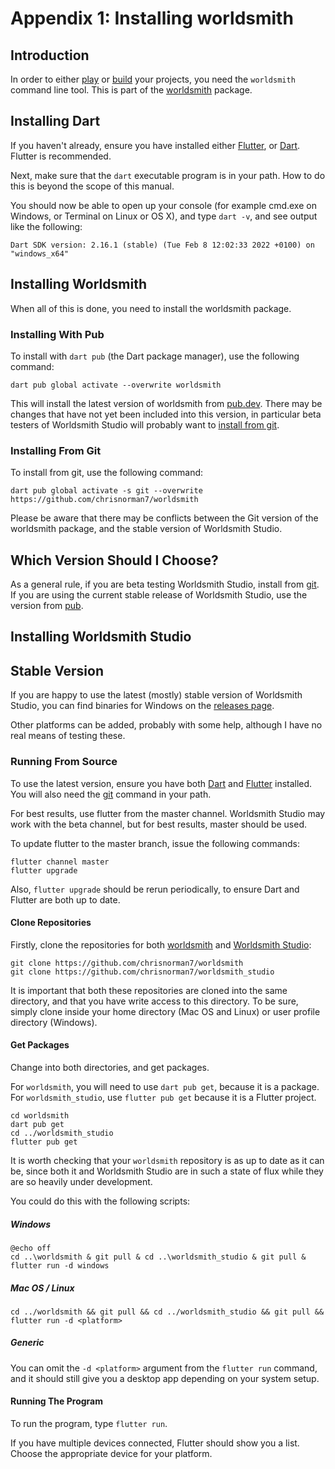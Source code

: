 # Appendix 1: Installing worldsmith

## Introduction

In order to either [play](playing_projects.md) or [build](building_projects.md) your projects, you need the `worldsmith` command line tool. This is part of the [worldsmith](https://pub.dev/packages/worldsmith) package.

## Installing Dart

If you haven't already, ensure you have installed either [Flutter](https://docs.flutter.dev/get-started/install), or [Dart](https://dart.dev/get-dart). Flutter is recommended.

Next, make sure that the `dart` executable program is in your path. How to do this is beyond the scope of this manual.

You should now be able to open up your console (for example cmd.exe on Windows, or Terminal on Linux or OS X), and type `dart -v`, and see output like the following:

```shell
Dart SDK version: 2.16.1 (stable) (Tue Feb 8 12:02:33 2022 +0100) on "windows_x64"
```

## Installing Worldsmith

When all of this is done, you need to install the worldsmith package.

### Installing With Pub

To install with `dart pub` (the Dart package manager), use the following command:

```shell
dart pub global activate --overwrite worldsmith
```

This will install the latest version of worldsmith from [pub.dev](https://pub.dev/). There may be changes that have not yet been included into this version, in particular beta testers of Worldsmith Studio will probably want to [install from git](#installing-from-git).

### Installing From Git

To install from git, use the following command:

```shell
dart pub global activate -s git --overwrite https://github.com/chrisnorman7/worldsmith
```

Please be aware that there may be conflicts between the Git version of the worldsmith package, and the stable version of Worldsmith Studio.

## Which Version Should I Choose?

As a general rule, if you are beta testing Worldsmith Studio, install from [git](#installing-from-git). If you are using the current stable release of Worldsmith Studio, use the version from [pub](#installing-with-pub).

## Installing Worldsmith Studio

## Stable Version

If you are happy to use the latest (mostly) stable version of Worldsmith Studio, you can find binaries for Windows on the [releases page](https://github.com/chrisnorman7/worldsmith_studio/releases/latest).

Other platforms can be added, probably with some help, although I have no real means of testing these.

### Running From Source

To use the latest version, ensure you have both [Dart](https://dart.dev/) and [Flutter](https://flutter.dev/) installed. You will also need the [git](https://git-scm.com/) command in your path.

For best results, use flutter from the master channel. Worldsmith Studio may work with the beta channel, but for best results, master should be used.

To update flutter to the master branch, issue the following commands:

```shell
flutter channel master
flutter upgrade
```

Also, `flutter upgrade` should be rerun periodically, to ensure Dart and Flutter are both up to date.

#### Clone Repositories

Firstly, clone the repositories for both [worldsmith](https://github.com/chrisnorman7/worldsmith) and [Worldsmith Studio](https://github.com/chrisnorman7/worldsmith_studio):

```shell
git clone https://github.com/chrisnorman7/worldsmith
git clone https://github.com/chrisnorman7/worldsmith_studio
```

It is important that both these repositories are cloned into the same directory, and that you have write access to this directory. To be sure, simply clone inside your home directory (Mac OS and Linux) or user profile directory (Windows).

#### Get Packages

Change into both directories, and get packages.

For `worldsmith`, you will need to use `dart pub get`, because it is a package. For `worldsmith_studio`, use `flutter pub get` because it is a Flutter project.

```shell
cd worldsmith
dart pub get
cd ../worldsmith_studio
flutter pub get
```

It is worth checking that your `worldsmith` repository is as up to date as it can be, since both it and Worldsmith Studio are in such a state of flux while they are so heavily under development.

You could do this with the following scripts:

##### Windows

```shell
@echo off
cd ..\worldsmith & git pull & cd ..\worldsmith_studio & git pull & flutter run -d windows
```

##### Mac OS / Linux

```shell
cd ../worldsmith && git pull && cd ../worldsmith_studio && git pull && flutter run -d <platform>
```

##### Generic

You can omit the `-d <platform>` argument from the `flutter run` command, and it should still give you a desktop app depending on your system setup.

#### Running The Program

To run the program, type `flutter run`.

If you have multiple devices connected, Flutter should show you a list. Choose the appropriate device for your platform.
